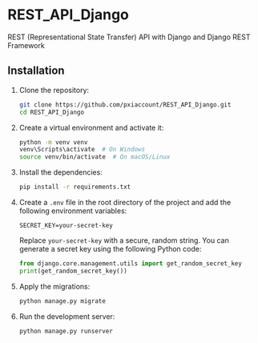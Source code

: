 # REST_API_Django

REST (Representational State Transfer) API with Django and Django REST Framework

## Installation

1. Clone the repository:
    ```bash
    git clone https://github.com/pxiaccount/REST_API_Django.git
    cd REST_API_Django
    ```
2. Create a virtual environment and activate it:
    ```bash
    python -m venv venv
    venv\Scripts\activate  # On Windows
    source venv/bin/activate  # On macOS/Linux
    ```
3. Install the dependencies:
    ```bash
    pip install -r requirements.txt
    ```
4. Create a `.env` file in the root directory of the project and add the following environment variables:
    ````plaintext
    SECRET_KEY=your-secret-key
    ````
    Replace `your-secret-key` with a secure, random string. You can generate a secret key using the following Python code:
    ```python
    from django.core.management.utils import get_random_secret_key
    print(get_random_secret_key())
    ```
5. Apply the migrations:
    ```bash
    python manage.py migrate
    ```
6. Run the development server:
    ```bash
    python manage.py runserver
    ```
